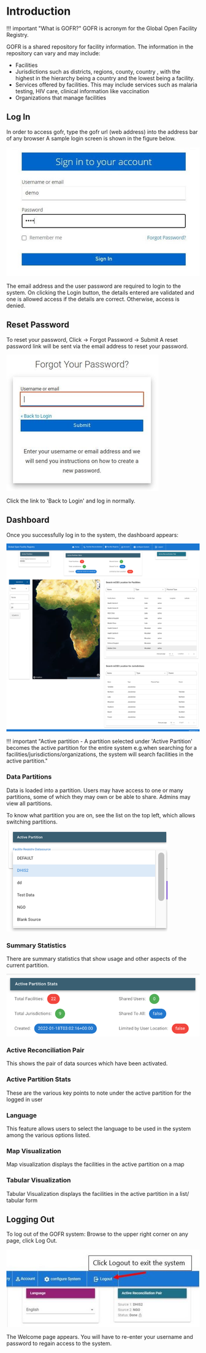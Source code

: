 # Introduction

!!! important "What is GOFR?"
GOFR is acronym for the Global Open Facility Registry.

GOFR is a shared repository for facility information. The information in the repository can vary and may include:
- Facilities
- Jurisdictions such as districts, regions, county, country , with the highest in the hierarchy being a country and the lowest being a facility.
- Services offered by facilities. This may include services such as malaria testing, HIV care, clinical information like vaccination
- Organizations that manage facilities

## Log In

In order to access gofr, type the gofr url (web address) into the address bar of any browser A sample login screen is shown in the figure below.

![Alt text](../img/gofrlogin.JPG 'GOFR Login Page')

The email address and the user password are required to login to the system. On clicking the Login button, the details entered are validated and one is allowed access if the details are correct. Otherwise, access is denied.

## Reset Password

To reset your password, Click -> Forgot Password -> Submit
A reset password link will be sent via the email address to reset your password.

![Alt text](../img/forgot_password.jpg 'GOFR Forgot Password Page')

Click the link to 'Back to Login' and log in normally.

## Dashboard

Once you successfully log in to the system, the dashboard appears:

![Alt text](../img/gofr2.png 'GOFR Dashboard Page')

!!! important "Active partition - A partition selected under 'Active Partition' becomes the active partition for the entire system e.g.when searching for a facilities/jurisdictions/organizations, the system will search facilities in the active partition."

### Data Partitions

Data is loaded into a partition. Users may have access to one or many partitions, some of which they may own or be able to share. Admins may view all partitions. 

To know what partition you are on, see the list on the top left, which allows switching partitions.

![Alt text](../img/partition.png 'Partitions')

### Summary Statistics

There are summary statistics that show usage and other aspects of the current partition.

![Alt text](../img/summarystats.png 'Summary Stats')

### Active Reconciliation Pair

This shows the pair of data sources which have been activated.

### Active Partition Stats

These are the various key points to note under the active partition for the logged in user

### Language

This feature allows users to select the language to be used in the system among the various options listed.

### Map Visualization

Map visualization displays the facilities in the active partition on a map

### Tabular Visualization

Tabular Visualization displays the facilities in the active partition in a list/ tabular form

## Logging Out

To log out of the GOFR system:
Browse to the upper right corner on any page, click Log Out.

![Alt text](../img/log_out.JPG 'GOFR Log Out Page')

The Welcome page appears. You will have to re-enter your username and password to regain access to the system.
